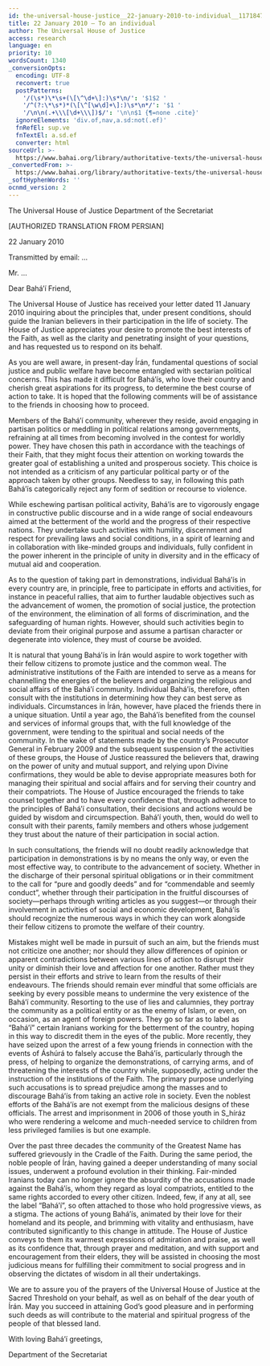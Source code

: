 ```yaml
---
id: the-universal-house-justice__22-january-2010-to-individual__1171847946__en
title: 22 January 2010 – To an individual
author: The Universal House of Justice
access: research
language: en
priority: 10
wordsCount: 1340
_conversionOpts:
  encoding: UTF-8
  reconvert: true
  postPatterns:
    '/(\s*)\*\s+(\[\^\d+\]:)\s*\n/': '$1$2 '
    '/^(?:\*\s*)*(\[\^[\w\d]+\]:)\s*\n*/': '$1 '
    '/\n\n(.+\\\[\d+\\\])$/': '\n\n$1 {¶=none .cite}'
  ignoreElements: 'div.of,nav,a.sd:not(.ef)'
  fnRefEl: sup.ve
  fnTextEl: a.sd.ef
  converter: html
sourceUrl: >-
  https://www.bahai.org/library/authoritative-texts/the-universal-house-of-justice/messages/20100122_001/20100122_001.xhtml
_convertedFrom: >-
  https://www.bahai.org/library/authoritative-texts/the-universal-house-of-justice/messages/20100122_001/20100122_001.xhtml
_softHyphenWords: ''
ocnmd_version: 2
---
```

The Universal House of Justice
Department of the Secretariat

\[AUTHORIZED TRANSLATION FROM PERSIAN\]

22 January 2010

Transmitted by email: …

Mr. …

Dear Bahá’í Friend,

The Universal House of Justice has received your letter dated 11 January 2010 inquiring about the principles that, under present conditions, should guide the Iranian believers in their participation in the life of society. The House of Justice appreciates your desire to promote the best interests of the Faith, as well as the clarity and penetrating insight of your questions, and has requested us to respond on its behalf.

As you are well aware, in present-day Írán, fundamental questions of social justice and public welfare have become entangled with sectarian political concerns. This has made it difficult for Bahá’ís, who love their country and cherish great aspirations for its progress, to determine the best course of action to take. It is hoped that the following comments will be of assistance to the friends in choosing how to proceed.

Members of the Bahá’í community, wherever they reside, avoid engaging in partisan politics or meddling in political relations among governments, refraining at all times from becoming involved in the contest for worldly power. They have chosen this path in accordance with the teachings of their Faith, that they might focus their attention on working towards the greater goal of establishing a united and prosperous society. This choice is not intended as a criticism of any particular political party or of the approach taken by other groups. Needless to say, in following this path Bahá’ís categorically reject any form of sedition or recourse to violence.

While eschewing partisan political activity, Bahá’ís are to vigorously engage in constructive public discourse and in a wide range of social endeavours aimed at the betterment of the world and the progress of their respective nations. They undertake such activities with humility, discernment and respect for prevailing laws and social conditions, in a spirit of learning and in collaboration with like-minded groups and individuals, fully confident in the power inherent in the principle of unity in diversity and in the efficacy of mutual aid and cooperation.

As to the question of taking part in demonstrations, individual Bahá’ís in every country are, in principle, free to participate in efforts and activities, for instance in peaceful rallies, that aim to further laudable objectives such as the advancement of women, the promotion of social justice, the protection of the environment, the elimination of all forms of discrimination, and the safeguarding of human rights. However, should such activities begin to deviate from their original purpose and assume a partisan character or degenerate into violence, they must of course be avoided.

It is natural that young Bahá’ís in Írán would aspire to work together with their fellow citizens to promote justice and the common weal. The administrative institutions of the Faith are intended to serve as a means for channelling the energies of the believers and organizing the religious and social affairs of the Bahá’í community. Individual Bahá’ís, therefore, often consult with the institutions in determining how they can best serve as individuals. Circumstances in Írán, however, have placed the friends there in a unique situation. Until a year ago, the Bahá’ís benefited from the counsel and services of informal groups that, with the full knowledge of the government, were tending to the spiritual and social needs of the community. In the wake of statements made by the country’s Prosecutor General in February 2009 and the subsequent suspension of the activities of these groups, the House of Justice reassured the believers that, drawing on the power of unity and mutual support, and relying upon Divine confirmations, they would be able to devise appropriate measures both for managing their spiritual and social affairs and for serving their country and their compatriots. The House of Justice encouraged the friends to take counsel together and to have every confidence that, through adherence to the principles of Bahá’í consultation, their decisions and actions would be guided by wisdom and circumspection. Bahá’í youth, then, would do well to consult with their parents, family members and others whose judgement they trust about the nature of their participation in social action.

In such consultations, the friends will no doubt readily acknowledge that participation in demonstrations is by no means the only way, or even the most effective way, to contribute to the advancement of society. Whether in the discharge of their personal spiritual obligations or in their commitment to the call for “pure and goodly deeds” and for “commendable and seemly conduct”, whether through their participation in the fruitful discourses of society—perhaps through writing articles as you suggest—or through their involvement in activities of social and economic development, Bahá’ís should recognize the numerous ways in which they can work alongside their fellow citizens to promote the welfare of their country.

Mistakes might well be made in pursuit of such an aim, but the friends must not criticize one another; nor should they allow differences of opinion or apparent contradictions between various lines of action to disrupt their unity or diminish their love and affection for one another. Rather must they persist in their efforts and strive to learn from the results of their endeavours. The friends should remain ever mindful that some officials are seeking by every possible means to undermine the very existence of the Bahá’í community. Resorting to the use of lies and calumnies, they portray the community as a political entity or as the enemy of Islam, or even, on occasion, as an agent of foreign powers. They go so far as to label as “Bahá’í” certain Iranians working for the betterment of the country, hoping in this way to discredit them in the eyes of the public. More recently, they have seized upon the arrest of a few young friends in connection with the events of Áshúrá to falsely accuse the Bahá’ís, particularly through the press, of helping to organize the demonstrations, of carrying arms, and of threatening the interests of the country while, supposedly, acting under the instruction of the institutions of the Faith. The primary purpose underlying such accusations is to spread prejudice among the masses and to discourage Bahá’ís from taking an active role in society. Even the noblest efforts of the Bahá’ís are not exempt from the malicious designs of these officials. The arrest and imprisonment in 2006 of those youth in S_híráz who were rendering a welcome and much-needed service to children from less privileged families is but one example.

Over the past three decades the community of the Greatest Name has suffered grievously in the Cradle of the Faith. During the same period, the noble people of Írán, having gained a deeper understanding of many social issues, underwent a profound evolution in their thinking. Fair-minded Iranians today can no longer ignore the absurdity of the accusations made against the Bahá’ís, whom they regard as loyal compatriots, entitled to the same rights accorded to every other citizen. Indeed, few, if any at all, see the label “Bahá’í”, so often attached to those who hold progressive views, as a stigma. The actions of young Bahá’ís, animated by their love for their homeland and its people, and brimming with vitality and enthusiasm, have contributed significantly to this change in attitude. The House of Justice conveys to them its warmest expressions of admiration and praise, as well as its confidence that, through prayer and meditation, and with support and encouragement from their elders, they will be assisted in choosing the most judicious means for fulfilling their commitment to social progress and in observing the dictates of wisdom in all their undertakings.

We are to assure you of the prayers of the Universal House of Justice at the Sacred Threshold on your behalf, as well as on behalf of the dear youth of Írán. May you succeed in attaining God’s good pleasure and in performing such deeds as will contribute to the material and spiritual progress of the people of that blessed land.

With loving Bahá’í greetings,

Department of the Secretariat
